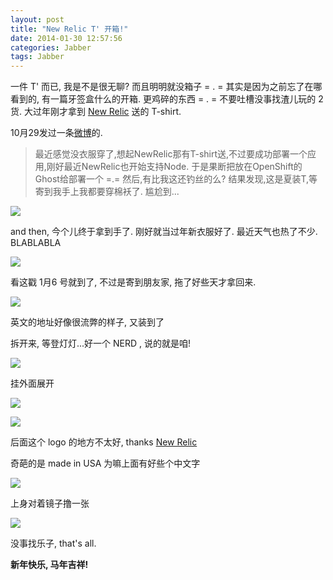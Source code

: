 ```yaml
---
layout: post
title: "New Relic T' 开箱!"
date: 2014-01-30 12:57:56
categories: Jabber
tags: Jabber
---
```

<!--more-->
一件 T' 而已, 我是不是很无聊?   而且明明就没箱子 = .  =   其实是因为之前忘了在哪看到的, 有一篇牙签盒什么的开箱.  更鸡碎的东西  = .  =
不要吐槽没事找渣儿玩的 2货.   大过年刚才拿到 [New Relic](http://newrelic.com/) 送的 T-shirt.

10月29发过一条[微博](http://weibo.com/1660802261/AgfH9jL3E?mod=weibotime)的.
> 最近感觉没衣服穿了,想起NewRelic那有T-shirt送,不过要成功部署一个应用,刚好最近NewRelic也开始支持Node. 于是果断把放在OpenShift的Ghost给部署一个 =.= 然后,有比我这还钓丝的么? 结果发现,这是夏装T,等寄到我手上我都要穿棉袄了. 尴尬到...

![](http://ww1.sinaimg.cn/bmiddle/62fdd4d5gw1ea1zvhckgjj20ls0dowg1.jpg)

and then, 今个儿终于拿到手了.  刚好就当过年新衣服好了.  最近天气也热了不少. BLABLABLA

![](http://ww4.sinaimg.cn/mw690/62fdd4d5gw1ed1hjmgf0vj21jk0van5z.jpg)

看这戳 1月6 号就到了, 不过是寄到朋友家, 拖了好些天才拿回来.

![](http://ww1.sinaimg.cn/mw690/62fdd4d5gw1ed1hjrtc6oj21kw11ktkx.jpg)

英文的地址好像很流弊的样子, 又装到了

拆开来, 等登灯灯...好一个 NERD , 说的就是咱!

![](http://ww4.sinaimg.cn/mw690/62fdd4d5gw1ed1hjyjfo1j21jk0vawte.jpg)

挂外面展开

![](http://ww3.sinaimg.cn/mw690/62fdd4d5gw1ed1hkcnno8j21jk1qw7wh.jpg)

![](http://ww1.sinaimg.cn/mw690/62fdd4d5gw1ed1hkowkmsj21jk0vaazv.jpg)

后面这个 logo 的地方不太好, thanks  [New Relic](http://newrelic.com/)

奇葩的是 made in USA 为嘛上面有好些个中文字

![](http://ww1.sinaimg.cn/mw690/62fdd4d5gw1ed1hl2ohy4j21kw0y4h8a.jpg)

上身对着镜子撸一张

![](http://ww1.sinaimg.cn/mw690/62fdd4d5gw1ed1hlh28gzj21jk0vah1t.jpg)


没事找乐子,
that's all.

**新年快乐, 马年吉祥!**
